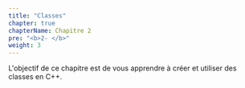 ```yaml
---
title: "Classes"
chapter: true
chapterName: Chapitre 2
pre: "<b>2- </b>"
weight: 3
---
```


L'objectif de ce chapitre est de vous apprendre à créer et utiliser des classes en C++.
